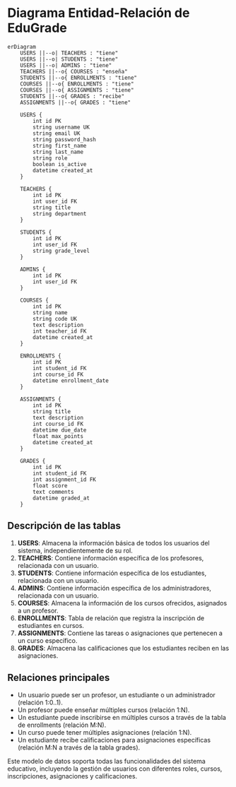 # Diagrama Entidad-Relación de EduGrade

```mermaid
erDiagram
    USERS ||--o| TEACHERS : "tiene"
    USERS ||--o| STUDENTS : "tiene"
    USERS ||--o| ADMINS : "tiene"
    TEACHERS ||--o{ COURSES : "enseña"
    STUDENTS ||--o{ ENROLLMENTS : "tiene"
    COURSES ||--o{ ENROLLMENTS : "tiene"
    COURSES ||--o{ ASSIGNMENTS : "tiene"
    STUDENTS ||--o{ GRADES : "recibe"
    ASSIGNMENTS ||--o{ GRADES : "tiene"

    USERS {
        int id PK
        string username UK
        string email UK
        string password_hash
        string first_name
        string last_name
        string role
        boolean is_active
        datetime created_at
    }

    TEACHERS {
        int id PK
        int user_id FK
        string title
        string department
    }

    STUDENTS {
        int id PK
        int user_id FK
        string grade_level
    }

    ADMINS {
        int id PK
        int user_id FK
    }

    COURSES {
        int id PK
        string name
        string code UK
        text description
        int teacher_id FK
        datetime created_at
    }

    ENROLLMENTS {
        int id PK
        int student_id FK
        int course_id FK
        datetime enrollment_date
    }

    ASSIGNMENTS {
        int id PK
        string title
        text description
        int course_id FK
        datetime due_date
        float max_points
        datetime created_at
    }

    GRADES {
        int id PK
        int student_id FK
        int assignment_id FK
        float score
        text comments
        datetime graded_at
    }
```

## Descripción de las tablas

1. **USERS**: Almacena la información básica de todos los usuarios del sistema, independientemente de su rol.
2. **TEACHERS**: Contiene información específica de los profesores, relacionada con un usuario.
3. **STUDENTS**: Contiene información específica de los estudiantes, relacionada con un usuario.
4. **ADMINS**: Contiene información específica de los administradores, relacionada con un usuario.
5. **COURSES**: Almacena la información de los cursos ofrecidos, asignados a un profesor.
6. **ENROLLMENTS**: Tabla de relación que registra la inscripción de estudiantes en cursos.
7. **ASSIGNMENTS**: Contiene las tareas o asignaciones que pertenecen a un curso específico.
8. **GRADES**: Almacena las calificaciones que los estudiantes reciben en las asignaciones.

## Relaciones principales

- Un usuario puede ser un profesor, un estudiante o un administrador (relación 1:0..1).
- Un profesor puede enseñar múltiples cursos (relación 1:N).
- Un estudiante puede inscribirse en múltiples cursos a través de la tabla de enrollments (relación M:N).
- Un curso puede tener múltiples asignaciones (relación 1:N).
- Un estudiante recibe calificaciones para asignaciones específicas (relación M:N a través de la tabla grades).

Este modelo de datos soporta todas las funcionalidades del sistema educativo, incluyendo la gestión de usuarios con diferentes roles, cursos, inscripciones, asignaciones y calificaciones.